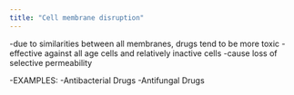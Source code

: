 ```yaml
---
title: "Cell membrane disruption"
---
```

-due to similarities between all membranes, drugs tend to be more toxic
-effective against all age cells and relatively inactive cells
-cause loss of selective permeability

-EXAMPLES:
-Antibacterial Drugs
-Antifungal Drugs

